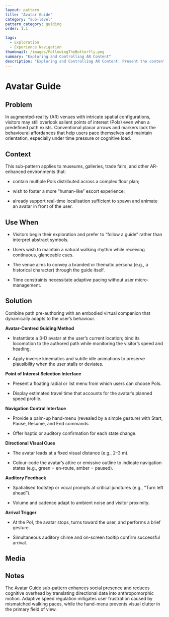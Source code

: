```yaml
---
layout: pattern
title: "Avatar Guide"
category: "sub-level"
pattern_category: guiding
order: 1.1

tags:
  - Exploration
  - Experience Navigation
thumbnail: /images/FollowingTheButterfly.png
summary: "Exploring and Controlling AR Content"
description: "Exploring and Controlling AR Content: Present the content in a structured, navigable, and user-controlled manner."
---
```


# Avatar Guide

## Problem
In augmented-reality (AR) venues with intricate spatial configurations, visitors may still overlook salient points of interest (PoIs) even when a predefined path exists. Conventional planar arrows and markers lack the behavioural affordances that help users pace themselves and maintain orientation, especially under time pressure or cognitive load.

## Context
This sub-pattern applies to museums, galleries, trade fairs, and other AR-enhanced environments that:

- contain multiple PoIs distributed across a complex floor plan;

- wish to foster a more “human-like” escort experience;

- already support real-time localisation sufficient to spawn and animate an avatar in front of the user.

## Use When

- Visitors begin their exploration and prefer to “follow a guide” rather than interpret abstract symbols.

- Users wish to maintain a natural walking rhythm while receiving continuous, glanceable cues.

- The venue aims to convey a branded or thematic persona (e.g., a historical character) through the guide itself.

- Time constraints necessitate adaptive pacing without user micro-management.

## Solution

Combine path pre-authoring with an embodied virtual companion that dynamically adapts to the user’s behaviour.

**Avatar-Centred Guiding Method**

- Instantiate a 3-D avatar at the user’s current location; bind its locomotion to the authored path while monitoring the visitor’s speed and heading.

- Apply inverse kinematics and subtle idle animations to preserve plausibility when the user stalls or deviates.

**Point of Interest Selection Interface**

- Present a floating radial or list menu from which users can choose PoIs.

- Display estimated travel time that accounts for the avatar’s planned speed profile.

**Navigation Control Interface**

- Provide a palm-up hand-menu (revealed by a simple gesture) with Start, Pause, Resume, and End commands.

- Offer haptic or auditory confirmation for each state change.

**Directional Visual Cues**

- The avatar leads at a fixed visual distance (e.g., 2–3 m).

- Colour-code the avatar’s attire or emissive outline to indicate navigation states (e.g., green = en-route, amber = paused).

**Auditory Feedback**

- Spatialised footstep or vocal prompts at critical junctures (e.g., “Turn left ahead”).

- Volume and cadence adapt to ambient noise and visitor proximity.

**Arrival Trigger**

- At the PoI, the avatar stops, turns toward the user, and performs a brief gesture.

- Simultaneous auditory chime and on-screen tooltip confirm successful arrival.

## Media



## Notes

The Avatar Guide sub-pattern enhances social presence and reduces cognitive overhead by translating directional data into anthropomorphic motion. Adaptive speed regulation mitigates user frustration caused by mismatched walking paces, while the hand-menu prevents visual clutter in the primary field of view.